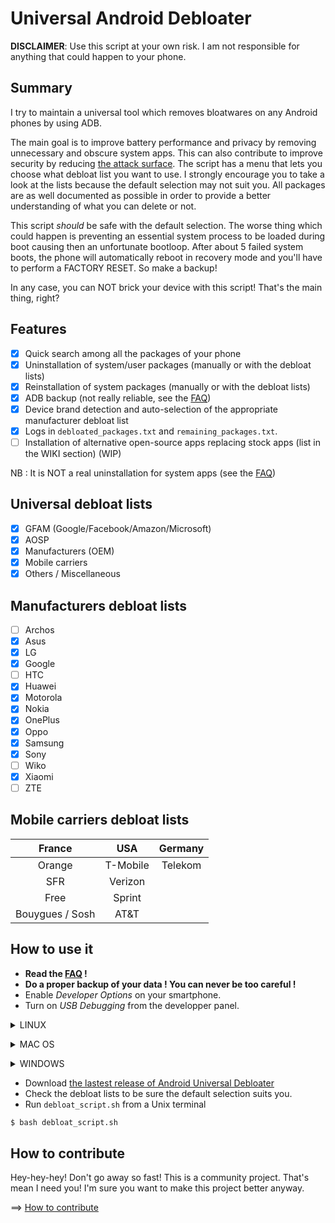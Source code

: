 # Universal Android Debloater

**DISCLAIMER**: Use this script at your own risk. I am not responsible for anything that could happen to your phone. 

## Summary
I try to maintain a universal tool which removes bloatwares on any Android phones by using ADB.

The main goal is to improve battery performance and privacy by removing unnecessary and obscure system apps. This can also contribute to improve security by reducing [the attack surface](https://en.wikipedia.org/wiki/Attack_surface). The script has a menu that lets you choose what debloat list you want to use. I strongly encourage you to take a look at the lists because the default selection may not suit you. All packages are as well documented as possible in order to provide a better understanding of what you can delete or not.

This script *should* be safe with the default selection. The worse thing which could happen is preventing an essential system process to be loaded during boot causing then an unfortunate bootloop. After about 5 failed system boots, the phone will automatically reboot in recovery mode and you'll have to perform a FACTORY RESET. So make a backup! 

In any case, you can NOT brick your device with this script! That's the main thing, right?

## Features 
* [X] Quick search among all the packages of your phone
* [X] Uninstallation of system/user packages (manually or with the debloat lists)
* [X] Reinstallation of system packages (manually or with the debloat lists)
* [X] ADB backup (not really reliable, see the [FAQ](https://gitlab.com/W1nst0n/universal-android-debloater/-/wikis/FAQ))
* [X] Device brand detection and auto-selection of the appropriate manufacturer debloat list
* [X] Logs in `debloated_packages.txt` and `remaining_packages.txt`.
* [ ] Installation of alternative open-source apps replacing stock apps (list in the WIKI section) (WIP)

NB : It is NOT a real uninstallation for system apps (see the [FAQ](https://gitlab.com/W1nst0n/universal-android-debloater/-/wikis/FAQ))

## Universal debloat lists 
* [X] GFAM (Google/Facebook/Amazon/Microsoft)
* [X] AOSP
* [X] Manufacturers (OEM)
* [X] Mobile carriers
* [X] Others / Miscellaneous

## Manufacturers debloat lists
* [ ] Archos
* [X] Asus
* [X] LG
* [X] Google
* [ ] HTC
* [X] Huawei
* [X] Motorola
* [X] Nokia
* [X] OnePlus
* [X] Oppo  
* [X] Samsung
* [X] Sony
* [ ] Wiko
* [X] Xiaomi
* [ ] ZTE

## Mobile carriers debloat lists 
|France           | USA      |Germany     |
|:---------------:|:--------:|:----------:|
| Orange          | T-Mobile |  Telekom   |
| SFR             | Verizon  |            |
| Free            | Sprint   |            |
| Bouygues / Sosh | AT&T     |            |

## How to use it 
- **Read the [FAQ](https://gitlab.com/W1nst0n/universal-android-debloater/-/wikis/FAQ) !**
- **Do a proper backup of your data ! You can never be too careful !**
- Enable *Developer Options* on your smartphone.
- Turn on *USB Debugging* from the developper panel.
<p>
<details>
<summary>LINUX</summary>

- Install *Android plateform tools* and *qpdf* on your PC :

Debian Base :
```bash
$ sudo apt install android-sdk-platform-tools qpdf
```
Arch-Linux Base :
```bash
$ sudo pacman -S android-tools qpdf
```
Fedora :
```bash
$ sudo yum install android-tools qpdf
```
</details>
</p>

<p>
<details>
<summary>MAC OS</summary>

- Install [Homebrew](https://brew.sh/)
- Install *Android platform tools* and *qpdf*

You will also need to upgrade bash because Apple ships a very old bash version (3.2.57) due to licencing issues.

```bash
$ brew install android-platform-tools qpdf bash
```

You have to make the new bash version your default : 

```bash
$ sudo echo "/usr/local/bin/bash" >> /etc/shells
$ chsh -s /usr/local/bin/bash
```
Check if it works : 

```bash
$ echo $BASH_VERSION
```
</details>
</p>

<p>
<details>
<summary>WINDOWS</summary>

For now, there is no USB support in the WSL. This means you need to install both Windows and Linux platform-tools and force the use of Windows adb server.
- Download [android platefrom tools](https://dl.google.com/android/repository/platform-tools-latest-windows.zip) and unzip it somewhere. [Add the folder to your PATH](https://www.architectryan.com/2018/03/17/add-to-the-path-on-windows-10/).
- [Install USB drivers of your device](https://developer.android.com/studio/run/oem-usb#Drivers)
- Check your device is detected :
```batch
> adb devices
```

- Install [WSL2 (Windows Subsystem for Linux)](https://itsfoss.com/install-bash-on-windows/) in order to be able to run bash scripts.
- Install *Android plateform tools* and *qpdf* from the Debian/Ubuntu shell
```bash
$ sudo apt update && sudo apt upgrade
$ sudo apt install android-sdk-platform-tools qpdf
```
- Check the version of ADB on Linux & Windows
```bash
adb version
```
You need the same version otherwise it will not work. It's very likely your Ubuntu/Debian ADB version is older than the Windows one. 
Download the lastest linux plateform tools from Google and replace your adb binaries with the new ones :
```bash
$ wget https://dl.google.com/android/repository/platform-tools-latest-linux.zip
$ sudo cp platform-tools/adb /usr/bin/adb
$ sudo chmod 755 /usr/bin/adb
$ adb version
```
Kill the WSL adb server:
```bash
$ adb kill-server
```
And start the ADB server on Windows: 
```batch
> adb kill-server
> adb start-server
> adb devices
```
Note: You can access your Windows files under `/mnt/c/`

</details>
</p>


- Download [the lastest release of Android Universal Debloater](https://gitlab.com/W1nst0n/universal-android-debloater/-/releases) 
- Check the debloat lists to be sure the default selection suits you.
- Run `debloat_script.sh` from a Unix terminal 
```bash
$ bash debloat_script.sh
```

## How to contribute

Hey-hey-hey! Don't go away so fast! This is a community project. That's mean I need you! I'm sure you want to make this project better anyway.

==> [How to contribute](https://gitlab.com/W1nst0n/universal-android-debloater/-/wikis/home#how-to-contribute)